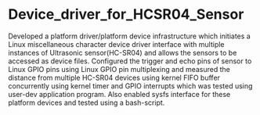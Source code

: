 # Device_driver_for_HCSR04_Sensor
Developed a platform driver/platform device infrastructure which initiates a Linux miscellaneous character device driver interface with multiple instances of Ultrasonic sensor(HC-SR04) and allows the sensors to be accessed as device files. Configured the trigger and echo pins of sensor to Linux GPIO pins using Linux GPIO pin multiplexing and measured the distance from multiple HC-SR04 devices using kernel FIFO buffer concurrently using kernel timer and GPIO interrupts which was tested using user-dev application program. Also enabled sysfs interface for these platform devices and tested using a bash-script.
